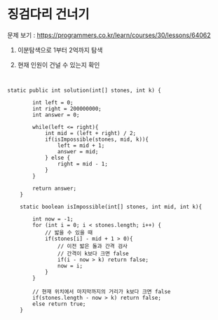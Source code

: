 # 징검다리 건너기

문제 보기 : <https://programmers.co.kr/learn/courses/30/lessons/64062>


1. 이분탐색으로 1부터 2억까지 탐색

2. 현재 인원이 건널 수 있는지 확인

<pre><code>

static public int solution(int[] stones, int k) {

        int left = 0;
        int right = 200000000;
        int answer = 0;

        while(left <= right){
            int mid = (left + right) / 2;
            if(isImpossible(stones, mid, k)){
                left = mid + 1;
                answer = mid;
            } else {
                right = mid - 1;
            }
        }

        return answer;
    }

    static boolean isImpossible(int[] stones, int mid, int k){

        int now = -1;
        for (int i = 0; i < stones.length; i++) {
            // 밟을 수 있을 때
            if(stones[i] - mid + 1 > 0){
                // 이전 밟은 돌과 간격 검사 
                // 간격이 k보다 크면 false
                if(i - now > k) return false;
                now = i;
            }
        }

        // 현재 위치에서 마지막까지의 거리가 k보다 크면 false
        if(stones.length - now > k) return false;
        else return true;
    }

</code></pre>